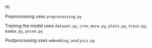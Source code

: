 Hi

Preprocessing uses `preprocessing.py`

Training the model uses `dataset.py`, `crnn_more.py`, `plots.py`, `train.py`, `mamba.py`, `pscan.py`

Postprocessing uses `embedding_analysis.py`
